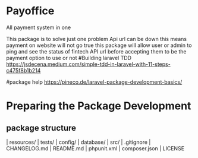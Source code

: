 # Payoffice
All payment system in one

This package is to solve just one problem 
Api url can be down this means payment on website will not go true
this package will allow user or admin to ping and see the status of fintech API url before accepting them 
to be the payment option to use or not
#Building laravel TDD
https://jsdecena.medium.com/simple-tdd-in-laravel-with-11-steps-c475f8b1b214


#package help
https://pineco.de/laravel-package-development-basics/

# Preparing the Package Development
## package structure
| resources/
| tests/
| config/
| database/
| src/
| .gitignore
| CHANGELOG.md
| README.md
| phpunit.xml
| composer.json
| LICENSE